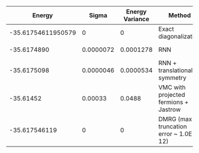 | Energy                | Sigma           | Energy Variance  | Method                                                           | Data Repository                     |
|-----------------------|-----------------|------------------|------------------------------------------------------------------|-------------------------------------|
| -35.61754611950579    | 0               | 0                | Exact diagonalization                                            | N/A                                 |
| -35.6174890           | 0.0000072       | 0.0001278        | RNN                                                              | To be published                     |
| -35.6175098           | 0.0000046       | 0.0000534        | RNN + translational symmetry                                     | To be published                     |
| -35.61452             | 0.00033         | 0.0488           | VMC with projected fermions + Jastrow                            |                                     
| -35.617546119         | 0               | 0                | DMRG (max truncation error ~ 1.0E-12)                            |
